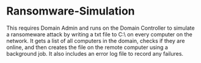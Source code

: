 # Ransomware-Simulation
This requires Domain Admin and runs on the Domain Controller to simulate a ransomeware attack by writing a txt file to C:\ on every computer on the network. 
It gets a list of all computers in the domain, checks if they are online, and then creates the file on the remote computer using a background job. It also includes an error log file to record any failures.

